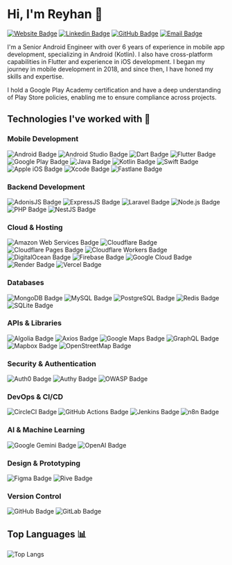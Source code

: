 # Hi, I'm Reyhan 👋

[![Website Badge](https://img.shields.io/badge/-abizareyhan.com-000000?style=flat&labelColor=000000&logo=Google-Chrome&logoColor=white&link=https://abizareyhan.com)](https://abizareyhan.com)
[![Linkedin Badge](https://img.shields.io/badge/-ReyhanAbizar-blue?style=flat&logo=Linkedin&logoColor=white&link=https://linkedin.com/in/abizareyhan)](https://linkedin.com/in/abizareyhan)
[![GitHub Badge](https://img.shields.io/badge/-abizareyhan-181717?style=flat&logo=github&logoColor=white&link=https://github.com/abizareyhan)](https://github.com/abizareyhan)
[![Email Badge](https://img.shields.io/badge/-me@abizareyhan.com-c14438?style=flat&logo=Gmail&logoColor=white&link=mailto:me@abizareyhan.com)](mailto:me@abizareyhan.com)

I'm a Senior Android Engineer with over 6 years of experience in mobile app development, specializing in Android (Kotlin). I also have cross-platform capabilities in Flutter and experience in iOS development. I began my journey in mobile development in 2018, and since then, I have honed my skills and expertise.

I hold a Google Play Academy certification and have a deep understanding of Play Store policies, enabling me to ensure compliance across projects.
## Technologies I've worked with 🔧

### Mobile Development
![Android Badge](https://img.shields.io/badge/Android-3DDC84?logo=android&logoColor=white&style=flat)
![Android Studio Badge](https://img.shields.io/badge/Android%20Studio-3DDC84?logo=androidstudio&logoColor=fff&style=flat)
![Dart Badge](https://img.shields.io/badge/Dart-0175C2?logo=dart&logoColor=white&style=flat)
![Flutter Badge](https://img.shields.io/badge/Flutter-02569B?logo=flutter&logoColor=white&style=flat)
![Google Play Badge](https://img.shields.io/badge/Google%20Play-414141?logo=google-play&logoColor=white&style=flat)
![Java Badge](https://img.shields.io/badge/Java-007396?logo=java&logoColor=white&style=flat)
![Kotlin Badge](https://img.shields.io/badge/Kotlin-0095D5?logo=kotlin&logoColor=white&style=flat)
![Swift Badge](https://img.shields.io/badge/Swift-FA7343?logo=swift&logoColor=white&style=flat)
![Apple iOS Badge](https://img.shields.io/badge/iOS-000000?logo=apple&logoColor=white&style=flat)
![Xcode Badge](https://img.shields.io/badge/Xcode-147EFB?logo=xcode&logoColor=fff&style=flat)
![Fastlane Badge](https://img.shields.io/badge/Fastlane-00F200?logo=fastlane&logoColor=000&style=flat)

### Backend Development
![AdonisJS Badge](https://img.shields.io/badge/AdonisJS-5A45FF?logo=adonisjs&logoColor=white&style=flat)
![ExpressJS Badge](https://img.shields.io/badge/Express.js-000000?logo=express&logoColor=white&style=flat)
![Laravel Badge](https://img.shields.io/badge/Laravel-FF2D20?logo=laravel&logoColor=white&style=flat)
![Node.js Badge](https://img.shields.io/badge/Node.js-43853D?logo=node.js&logoColor=white&style=flat)
![PHP Badge](https://img.shields.io/badge/PHP-777BB4?logo=php&logoColor=white&style=flat)
![NestJS Badge](https://img.shields.io/badge/NestJS-E0234E?logo=nestjs&logoColor=white&style=flat)

### Cloud & Hosting
![Amazon Web Services Badge](https://img.shields.io/badge/Amazon%20Web%20Services-232F3E?logo=amazonwebservices&logoColor=fff&style=flat)
![Cloudflare Badge](https://img.shields.io/badge/Cloudflare-F38020?logo=cloudflare&logoColor=white&style=flat)
![Cloudflare Pages Badge](https://img.shields.io/badge/Cloudflare%20Pages-F38020?logo=cloudflare&logoColor=white&style=flat)
![Cloudflare Workers Badge](https://img.shields.io/badge/Cloudflare%20Workers-F38020?logo=cloudflare&logoColor=white&style=flat)
![DigitalOcean Badge](https://img.shields.io/badge/DigitalOcean-0080FF?logo=digitalocean&logoColor=fff&style=flat)
![Firebase Badge](https://img.shields.io/badge/Firebase-FFCA28?logo=firebase&logoColor=black&style=flat)
![Google Cloud Badge](https://img.shields.io/badge/Google%20Cloud-4285F4?logo=googlecloud&logoColor=fff&style=flat)
![Render Badge](https://img.shields.io/badge/Render-000?logo=render&logoColor=fff&style=flat)
![Vercel Badge](https://img.shields.io/badge/Vercel-000000?logo=vercel&logoColor=white&style=flat)

### Databases
![MongoDB Badge](https://img.shields.io/badge/MongoDB-47A248?logo=mongodb&logoColor=white&style=flat)
![MySQL Badge](https://img.shields.io/badge/MySQL-4479A1?logo=mysql&logoColor=white&style=flat)
![PostgreSQL Badge](https://img.shields.io/badge/PostgreSQL-4169E1?logo=postgresql&logoColor=white&style=flat)
![Redis Badge](https://img.shields.io/badge/Redis-DC382D?logo=redis&logoColor=white&style=flat)
![SQLite Badge](https://img.shields.io/badge/SQLite-003B57?logo=sqlite&logoColor=white&style=flat)

### APIs & Libraries
![Algolia Badge](https://img.shields.io/badge/Algolia-5468FF?logo=algolia&logoColor=white&style=flat)
![Axios Badge](https://img.shields.io/badge/Axios-5A29E4?logo=axios&logoColor=white&style=flat)
![Google Maps Badge](https://img.shields.io/badge/Google%20Maps-4285F4?logo=google-maps&logoColor=white&style=flat)
![GraphQL Badge](https://img.shields.io/badge/GraphQL-E10098?logo=graphql&logoColor=white&style=flat)
![Mapbox Badge](https://img.shields.io/badge/Mapbox-000000?logo=mapbox&logoColor=white&style=flat)
![OpenStreetMap Badge](https://img.shields.io/badge/OpenStreetMap-7EBC6F?logo=openstreetmap&logoColor=white&style=flat)

### Security & Authentication
![Auth0 Badge](https://img.shields.io/badge/Auth0-EB5424?logo=auth0&logoColor=white&style=flat)
![Authy Badge](https://img.shields.io/badge/Authy-EC1C24?logo=authy&logoColor=white&style=flat)
![OWASP Badge](https://img.shields.io/badge/OWASP-000?logo=owasp&logoColor=fff&style=flat)

### DevOps & CI/CD
![CircleCI Badge](https://img.shields.io/badge/CircleCI-343434?logo=circleci&logoColor=fff&style=flat)
![GitHub Actions Badge](https://img.shields.io/badge/GitHub%20Actions-2088FF?logo=githubactions&logoColor=fff&style=flat)
![Jenkins Badge](https://img.shields.io/badge/Jenkins-D24939?logo=jenkins&logoColor=fff&style=flat)
![n8n Badge](https://img.shields.io/badge/n8n-407A7A?logo=n8n&logoColor=white&style=flat)

### AI & Machine Learning
![Google Gemini Badge](https://img.shields.io/badge/Google%20Gemini-4285F4?logo=google&logoColor=white&style=flat)
![OpenAI Badge](https://img.shields.io/badge/OpenAI-412991?logo=openai&logoColor=fff&style=flat)

### Design & Prototyping
![Figma Badge](https://img.shields.io/badge/Figma-F24E1E?logo=figma&logoColor=white&style=flat)
![Rive Badge](https://img.shields.io/badge/Rive-1D1D1D?logo=rive&logoColor=fff&style=flat)

### Version Control
![GitHub Badge](https://img.shields.io/badge/GitHub-181717?logo=github&logoColor=white&style=flat)
![GitLab Badge](https://img.shields.io/badge/GitLab-FC6D26?logo=gitlab&logoColor=white&style=flat)

## Top Languages 📊

![Top Langs](https://github-readme-stats-mle0g73xc-muhammad-reyhan-abizars-projects.vercel.app/api/top-langs/?username=abizareyhan&theme=radical&size_weight=0.5&count_weight=0.5&langs_count=100)

